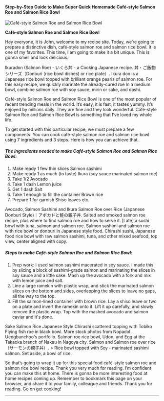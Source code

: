             

#### Step-by-Step Guide to Make Super Quick Homemade Café-style Salmon Roe and Salmon Rice Bowl

![Café-style Salmon Roe and Salmon Rice Bowl](https://img-global.cpcdn.com/recipes/4940987802583040/751x532cq70/cafe-style-salmon-roe-and-salmon-rice-bowl-recipe-main-photo.jpg)

**Café-style Salmon Roe and Salmon Rice Bowl**

Hey everyone, it is John, welcome to my recipe site. Today, we’re going to prepare a distinctive dish, café-style salmon roe and salmon rice bowl. It is one of my favorites. This time, I am going to make it a bit unique. This is gonna smell and look delicious.

Ikuradon (Salmon Roe) - いくら丼 - a Cooking Japanese recipe. 丼・ご飯物シリーズ（Donburi (rice bowl dishes) or rice plate）. Ikura don is a Japanese rice bowl topped with brilliant orange pearls of salmon roe. For this easy recipe, we quickly marinate the already-cured roe In a medium bowl, combine salmon roe with soy sauce, mirin or sake, and dashi.

Café-style Salmon Roe and Salmon Rice Bowl is one of the most popular of recent trending meals in the world. It’s easy, it is fast, it tastes yummy. It’s enjoyed by millions daily. They are fine and they look wonderful. Café-style Salmon Roe and Salmon Rice Bowl is something that I’ve loved my whole life.

To get started with this particular recipe, we must prepare a few components. You can cook café-style salmon roe and salmon rice bowl using 7 ingredients and 3 steps. Here is how you can achieve that.

##### The ingredients needed to make Café-style Salmon Roe and Salmon Rice Bowl:

1.  Make ready 1 few thin slices Salmon sashimi
2.  Make ready 1 as much (to taste) Ikura (soy sauce marinated salmon roe)
3.  Take 1/2 Avocado
4.  Take 1 dash Lemon juice
5.  Get 1 dash Salt
6.  Take 1 enough to fill the container Brown rice
7.  Prepare 1 for garnish Shiso leaves etc.

Avocado, Salmon Sashimi and Ikura Salmon Roe over Rice (Japanese Donburi Style)｜アボカドと鮭の親子丼. Salted and smoked salmon roe recipe, plus where to find salmon roe and how to serve it. \[I ate\] a sushi bowl with tuna, salmon and salmon roe. Salmon sashimi and salmon roe with rice bowl or donburi in Japanese style food. Chirashi sushi, Japanese food rice bowl with raw salmon sashimi, tuna, and other mixed seafood, top view, center aligned with copy.

##### Steps to make Café-style Salmon Roe and Salmon Rice Bowl:

1.  Prep work: I used salmon sashimi macerated in soy sauce. I made this by slicing a block of sashimi-grade salmon and marinating the slices in soy sauce and a little sake. Mash up the avocado with a fork and mix with lemon juice and salt.
2.  Line a large ramekin with plastic wrap, and stick the marinated salmon slices on the bottom and sides, overlapping the slices to leave no gaps, all the way to the top.
3.  Fill the salmon-lined container with brown rice. Lay a shiso leave or two on a plate and invert the ramekin onto it. Lift it up carefully, and slowly remove the plastic wrap. Top with the mashed avocado and salmon caviar and it's done.

Sake Salmon Rice Japanese Style Chirashi scattered topping with Tobiko Flying fish roe in black bowl. More stock photos from Nopadol Uengbunchoo's portfolio. Salmon roe rice bowl, Udon, and Egg at the Takaoka branch of Nakau in Nagoya city. Salmon and Salmon roe over rice（サーモンの親子丼）. > Rice bowl topped with Soy - marinated sashimi salmon. Set aside, a bowl of rice.

So that’s going to wrap it up for this special food café-style salmon roe and salmon rice bowl recipe. Thank you very much for reading. I’m confident you can make this at home. There is gonna be more interesting food at home recipes coming up. Remember to bookmark this page on your browser, and share it to your family, colleague and friends. Thank you for reading. Go on get cooking!

* * *
